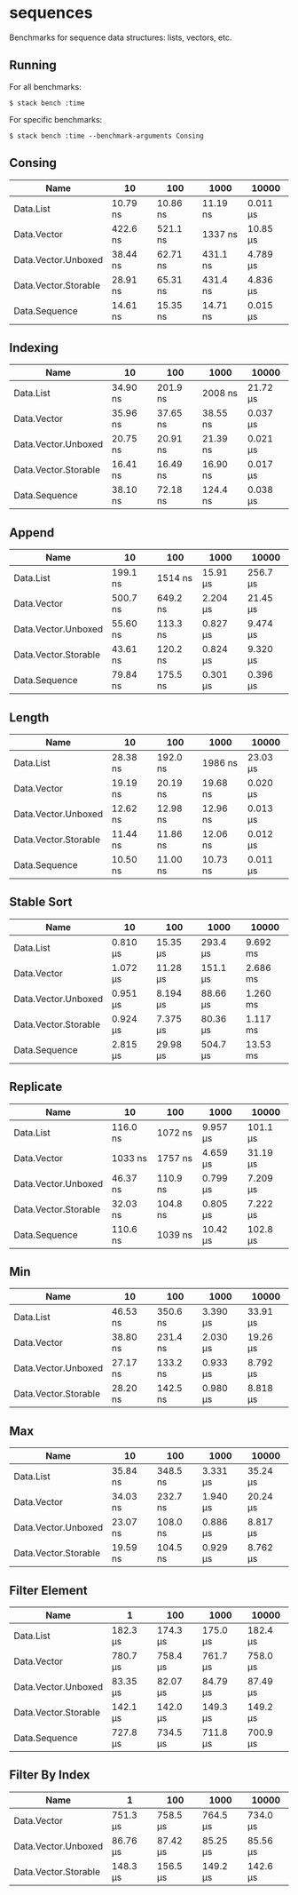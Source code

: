 # sequences

Benchmarks for sequence data structures: lists, vectors, etc.

## Running

For all benchmarks:

    $ stack bench :time

For specific benchmarks:

    $ stack bench :time --benchmark-arguments Consing

<!-- RESULTS -->

## Consing

|Name|10|100|1000|10000|
|---|---|---|---|---|
|Data.List|10.79 ns|10.86 ns|11.19 ns|0.011 μs|
|Data.Vector|422.6 ns|521.1 ns|1337 ns|10.85 μs|
|Data.Vector.Unboxed|38.44 ns|62.71 ns|431.1 ns|4.789 μs|
|Data.Vector.Storable|28.91 ns|65.31 ns|431.4 ns|4.836 μs|
|Data.Sequence|14.61 ns|15.35 ns|14.71 ns|0.015 μs|

## Indexing

|Name|10|100|1000|10000|
|---|---|---|---|---|
|Data.List|34.90 ns|201.9 ns|2008 ns|21.72 μs|
|Data.Vector|35.96 ns|37.65 ns|38.55 ns|0.037 μs|
|Data.Vector.Unboxed|20.75 ns|20.91 ns|21.39 ns|0.021 μs|
|Data.Vector.Storable|16.41 ns|16.49 ns|16.90 ns|0.017 μs|
|Data.Sequence|38.10 ns|72.18 ns|124.4 ns|0.038 μs|

## Append

|Name|10|100|1000|10000|
|---|---|---|---|---|
|Data.List|199.1 ns|1514 ns|15.91 μs|256.7 μs|
|Data.Vector|500.7 ns|649.2 ns|2.204 μs|21.45 μs|
|Data.Vector.Unboxed|55.60 ns|113.3 ns|0.827 μs|9.474 μs|
|Data.Vector.Storable|43.61 ns|120.2 ns|0.824 μs|9.320 μs|
|Data.Sequence|79.84 ns|175.5 ns|0.301 μs|0.396 μs|

## Length

|Name|10|100|1000|10000|
|---|---|---|---|---|
|Data.List|28.38 ns|192.0 ns|1986 ns|23.03 μs|
|Data.Vector|19.19 ns|20.19 ns|19.68 ns|0.020 μs|
|Data.Vector.Unboxed|12.62 ns|12.98 ns|12.96 ns|0.013 μs|
|Data.Vector.Storable|11.44 ns|11.86 ns|12.06 ns|0.012 μs|
|Data.Sequence|10.50 ns|11.00 ns|10.73 ns|0.011 μs|

## Stable Sort

|Name|10|100|1000|10000|
|---|---|---|---|---|
|Data.List|0.810 μs|15.35 μs|293.4 μs|9.692 ms|
|Data.Vector|1.072 μs|11.28 μs|151.1 μs|2.686 ms|
|Data.Vector.Unboxed|0.951 μs|8.194 μs|88.66 μs|1.260 ms|
|Data.Vector.Storable|0.924 μs|7.375 μs|80.36 μs|1.117 ms|
|Data.Sequence|2.815 μs|29.98 μs|504.7 μs|13.53 ms|

## Replicate

|Name|10|100|1000|10000|
|---|---|---|---|---|
|Data.List|116.0 ns|1072 ns|9.957 μs|101.1 μs|
|Data.Vector|1033 ns|1757 ns|4.659 μs|31.19 μs|
|Data.Vector.Unboxed|46.37 ns|110.9 ns|0.799 μs|7.209 μs|
|Data.Vector.Storable|32.03 ns|104.8 ns|0.805 μs|7.222 μs|
|Data.Sequence|110.6 ns|1039 ns|10.42 μs|102.8 μs|

## Min

|Name|10|100|1000|10000|
|---|---|---|---|---|
|Data.List|46.53 ns|350.6 ns|3.390 μs|33.91 μs|
|Data.Vector|38.80 ns|231.4 ns|2.030 μs|19.26 μs|
|Data.Vector.Unboxed|27.17 ns|133.2 ns|0.933 μs|8.792 μs|
|Data.Vector.Storable|28.20 ns|142.5 ns|0.980 μs|8.818 μs|

## Max

|Name|10|100|1000|10000|
|---|---|---|---|---|
|Data.List|35.84 ns|348.5 ns|3.331 μs|35.24 μs|
|Data.Vector|34.03 ns|232.7 ns|1.940 μs|20.24 μs|
|Data.Vector.Unboxed|23.07 ns|108.0 ns|0.886 μs|8.817 μs|
|Data.Vector.Storable|19.59 ns|104.5 ns|0.929 μs|8.762 μs|

## Filter Element

|Name|1|100|1000|10000|
|---|---|---|---|---|
|Data.List|182.3 μs|174.3 μs|175.0 μs|182.4 μs|
|Data.Vector|780.7 μs|758.4 μs|761.7 μs|758.0 μs|
|Data.Vector.Unboxed|83.35 μs|82.07 μs|84.79 μs|87.49 μs|
|Data.Vector.Storable|142.1 μs|142.0 μs|149.3 μs|149.2 μs|
|Data.Sequence|727.8 μs|734.5 μs|711.8 μs|700.9 μs|

## Filter By Index

|Name|1|100|1000|10000|
|---|---|---|---|---|
|Data.Vector|751.3 μs|758.5 μs|764.5 μs|734.0 μs|
|Data.Vector.Unboxed|86.76 μs|87.42 μs|85.25 μs|85.56 μs|
|Data.Vector.Storable|148.3 μs|156.5 μs|149.2 μs|142.6 μs|

